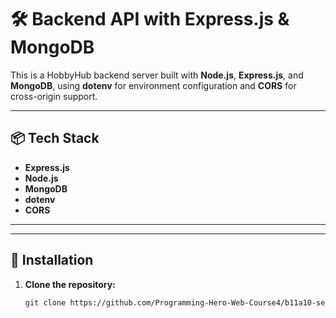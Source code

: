 # 🛠️ Backend API with Express.js & MongoDB

This is a HobbyHub backend server built with **Node.js**, **Express.js**, and **MongoDB**, using **dotenv** for environment configuration and **CORS** for cross-origin support.

---

## 📦 Tech Stack

- **Express.js**
- **Node.js**
- **MongoDB**
- **dotenv**
- **CORS**

---

---

## 🔧 Installation

1. **Clone the repository:**
   ```bash
   git clone https://github.com/Programming-Hero-Web-Course4/b11a10-server-side-ismail-dev-code
   
